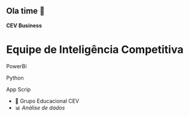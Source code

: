 ## Ola time 👋

**CEV Business**
<h1>Equipe de Inteligência Competitiva</h1>
<p>PowerBi<p> <p>Python<p> <p>App Scrip<p>

  
- 🔭 Grupo Educacional CEV
- 📊 *Análise de dados*

